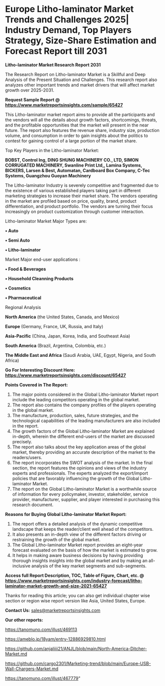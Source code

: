 # Europe Litho-laminator Market Trends and Challenges 2025| Industry Demand, Top Players Strategy, Size-Share Estimation and Forecast Report till 2031

<strong>Litho-laminator Market Research Report 2031</strong>

The Research Report on Litho-laminator Market is a Skillful and Deep Analysis of the Present Situation and Challenges. This research report also analyzes other important trends and market drivers that will affect market growth over 2025-2031.

<strong>Request Sample Report @ <a href=https://www.marketreportsinsights.com/sample/65427>https://www.marketreportsinsights.com/sample/65427</a></strong>

This Litho-laminator market report aims to provide all the participants and the vendors will all the details about growth factors, shortcomings, threats, and the profitable opportunities that the market will present in the near future. The report also features the revenue share, industry size, production volume, and consumption in order to gain insights about the politics to contest for gaining control of a large portion of the market share.

Top Key Players in the Litho-laminator Market:

<strong>BOBST, Control Ing, DING SHUNG MACHINERY CO., LTD, SIMON CORRUGATED MACHINERY, Swanline Print Ltd,, Lamina Systems, BICKERS, Larsen & Best, Automatan, Cardboard Box Company, C-Tec Systems, Guangzhou Guoyan Machinery</strong>

The Litho-laminator Industry is severely competitive and fragmented due to the existence of various established players taking part in different marketing strategies to increase their market share. The vendors operating in the market are profiled based on price, quality, brand, product differentiation, and product portfolio. The vendors are turning their focus increasingly on product customization through customer interaction.

Litho-laminator Market Major Types are:

<strong>• Auto

• Semi Auto

• Litho-laminator</strong>

Market Major end-user applications :

<strong>• Food & Beverages

• Household Cleanning Products

• Cosmetics

• Pharmaceutical</strong>

Regional Analysis

</u><strong><b>North America</b></strong> (the United States, Canada, and Mexico)

<strong><b>Europe </b></strong>(Germany, France, UK, Russia, and Italy)

<strong><b>Asia-Pacific</b></strong> (China, Japan, Korea, India, and Southeast Asia)

<strong><b>South America</b></strong> (Brazil, Argentina, Colombia, etc.)

<strong><b>The Middle East and Africa</b></strong> (Saudi Arabia, UAE, Egypt, Nigeria, and South Africa)

<strong>Go For Interesting Discount Here: <a href=https://www.marketreportsinsights.com/discount/65427>https://www.marketreportsinsights.com/discount/65427</a></strong>

<strong>Points Covered in The Report:</strong>
<ol>
  <li>The major points considered in the Global Litho-laminator Market report include the leading competitors operating in the global market.</li>
  <li>The report also contains the company profiles of the players operating in the global market.</li>
  <li>The manufacture, production, sales, future strategies, and the technological capabilities of the leading manufacturers are also included in the report.</li>
  <li>The growth factors of the Global Litho-laminator Market are explained in-depth, wherein the different end-users of the market are discussed precisely.</li>
  <li>The report also talks about the key application areas of the global market, thereby providing an accurate description of the market to the readers/users.</li>
  <li>The report incorporates the SWOT analysis of the market. In the final section, the report features the opinions and views of the industry experts and professionals. The experts analyzed the export/import policies that are favorably influencing the growth of the Global Litho-laminator Market.</li>
  <li>The report on the Global Litho-laminator Market is a worthwhile source of information for every policymaker, investor, stakeholder, service provider, manufacturer, supplier, and player interested in purchasing this research document.</li>
</ol>
<strong>Reasons for Buying Global Litho-laminator Market Report:</strong>

<ol>
  <li>The report offers a detailed analysis of the dynamic competitive landscape that keeps the reader/client well ahead of the competitors.</li>
  <li>It also presents an in-depth view of the different factors driving or restraining the growth of the global market.</li>
  <li>The Global Litho-laminator Market report provides an eight-year forecast evaluated on the basis of how the market is estimated to grow.</li>
  <li>It helps in making aware business decisions by having providing thorough insights insights into the global market and by making an all-inclusive analysis of the key market segments and sub-segments.</li>
</ol>
<strong>Access full Report Description, TOC, Table of Figure, Chart, etc. @ <a href=https://www.marketreportsinsights.com/industry-forecast/litho-laminator-market-growth-and-size-2021-65427>https://www.marketreportsinsights.com/industry-forecast/litho-laminator-market-growth-and-size-2021-65427</a></strong>


Thanks for reading this article; you can also get individual chapter wise section or region wise report version like Asia, United States, Europe.

<strong>Contact Us:</strong>
sales@marketreportsinsights.com

<strong>Our other reports:</strong>

<a href=https://tanomuno.com/illust/469113>https://tanomuno.com/illust/469113</a>

<a href=https://ameblo.jp/18yam/entry-12886929810.html>https://ameblo.jp/18yam/entry-12886929810.html</a>

<a href=https://github.com/anjaliiii21/ANJL/blob/main/North-America-Ditcher-Market.md>https://github.com/anjaliiii21/ANJL/blob/main/North-America-Ditcher-Market.md</a>

<a href=https://github.com/cargo2301/Marketing-trend/blob/main/Europe-USB-Wall-Chargers-Market.md>https://github.com/cargo2301/Marketing-trend/blob/main/Europe-USB-Wall-Chargers-Market.md</a>

<a href=https://tanomuno.com/illust/467779>https://tanomuno.com/illust/467779</a>"
